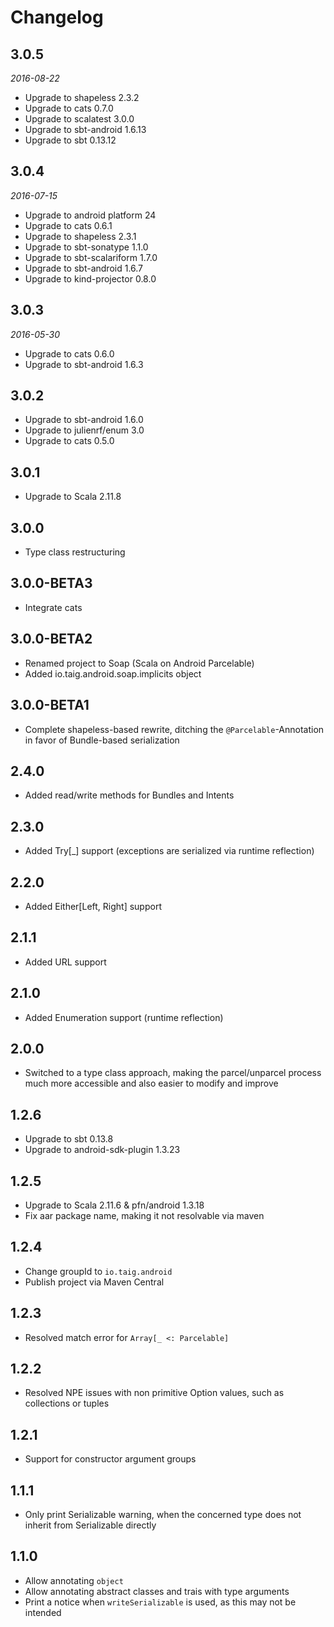 # Changelog

## 3.0.5

_2016-08-22_

 * Upgrade to shapeless 2.3.2
 * Upgrade to cats 0.7.0
 * Upgrade to scalatest 3.0.0
 * Upgrade to sbt-android 1.6.13
 * Upgrade to sbt 0.13.12

## 3.0.4

_2016-07-15_

 * Upgrade to android platform 24
 * Upgrade to cats 0.6.1
 * Upgrade to shapeless 2.3.1
 * Upgrade to sbt-sonatype 1.1.0
 * Upgrade to sbt-scalariform 1.7.0
 * Upgrade to sbt-android 1.6.7
 * Upgrade to kind-projector 0.8.0

## 3.0.3

_2016-05-30_

 * Upgrade to cats 0.6.0
 * Upgrade to sbt-android 1.6.3

## 3.0.2

 * Upgrade to sbt-android 1.6.0
 * Upgrade to julienrf/enum 3.0
 * Upgrade to cats 0.5.0

## 3.0.1

 * Upgrade to Scala 2.11.8

##  3.0.0

 * Type class restructuring

## 3.0.0-BETA3

 * Integrate cats

## 3.0.0-BETA2

 * Renamed project to Soap (Scala on Android Parcelable)
 * Added io.taig.android.soap.implicits object

## 3.0.0-BETA1

 * Complete shapeless-based rewrite, ditching the `@Parcelable`-Annotation in favor of Bundle-based serialization

## 2.4.0

 * Added read/write methods for Bundles and Intents

##  2.3.0

 * Added Try[_] support (exceptions are serialized via runtime reflection)

## 2.2.0

 * Added Either[Left, Right] support

## 2.1.1

 * Added URL support

## 2.1.0

 * Added Enumeration support (runtime reflection)

## 2.0.0

 * Switched to a type class approach, making the parcel/unparcel process much more accessible and also easier to modify and improve

## 1.2.6

 * Upgrade to sbt 0.13.8
 * Upgrade to android-sdk-plugin 1.3.23

## 1.2.5

 * Upgrade to Scala 2.11.6 & pfn/android 1.3.18
 * Fix aar package name, making it not resolvable via maven

## 1.2.4

 * Change groupId to `io.taig.android`
 * Publish project via Maven Central

## 1.2.3

 * Resolved match error for `Array[_ <: Parcelable]`

## 1.2.2

 * Resolved NPE issues with non primitive Option values, such as collections or tuples

## 1.2.1

 * Support for constructor argument groups

## 1.1.1

 * Only print Serializable warning, when the concerned type does not inherit from Serializable directly

## 1.1.0

 * Allow annotating `object`
 * Allow annotating abstract classes and trais with type arguments
 * Print a notice when `writeSerializable` is used, as this may not be intended
